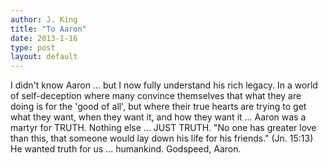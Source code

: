```yaml
---
author: J. King
title: "To Aaron"
date: 2013-1-16
type: post
layout: default
---
```

I didn't know Aaron ... but I now fully understand his rich legacy.  In a world of self-deception where many convince themselves that what they are doing is for the 'good of all', but where their true hearts are trying to get what they want, when they want it, and how they want it ... Aaron was a martyr for TRUTH.  Nothing else ... JUST TRUTH.  "No one has greater love than this, that someone would lay down his life for his friends." (Jn. 15:13)  He wanted truth for us ... humankind.  Godspeed, Aaron.
